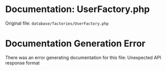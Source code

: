 # Documentation: UserFactory.php

Original file: `database/factories/UserFactory.php`

# Documentation Generation Error

There was an error generating documentation for this file: Unexpected API response format